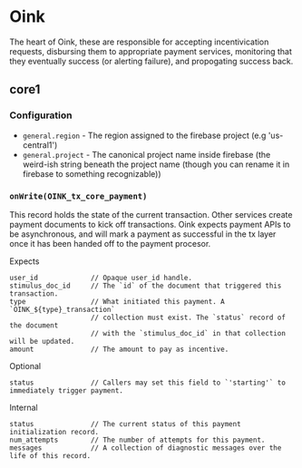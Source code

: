 Oink
====

The heart of Oink, these are responsible for accepting incentivication
requests, disbursing them to appropriate payment services, monitoring that they
eventually success (or alerting failure), and propogating success back.


core1
-----

### Configuration

  - `general.region` - The region assigned to the firebase project (e.g 'us-central1')
  - `general.project` - The canonical project name inside firebase (the
                        weird-ish string beneath the project name (though you
                        can rename it in firebase to something recognizable))

### `onWrite(OINK_tx_core_payment)`

This record holds the state of the current transaction. Other services create
payment documents to kick off transactions.  Oink expects payment APIs to be
asynchronous, and will mark a payment as successful in the tx layer once it has
been handed off to the payment procesor.

Expects

    user_id             // Opaque user_id handle.
    stimulus_doc_id     // The `id` of the document that triggered this transaction.
    type                // What initiated this payment. A `OINK_${type}_transaction`
                        // collection must exist. The `status` record of the document
                        // with the `stimulus_doc_id` in that collection will be updated.
    amount              // The amount to pay as incentive.

Optional

    status              // Callers may set this field to `'starting'` to immediately trigger payment.

Internal

    status              // The current status of this payment initialization record.
    num_attempts        // The number of attempts for this payment.
    messages            // A collection of diagnostic messages over the life of this record.
